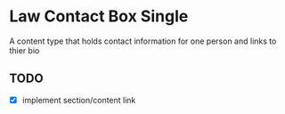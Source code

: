 # Law Contact Box Single

A content type that holds contact information for one person and links to thier bio

## TODO

-[x] implement section/content link
